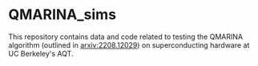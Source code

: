 # QMARINA_sims

This repository contains data and code related to testing the QMARINA algorithm (outlined in [arxiv:2208.12029](https://arxiv.org/abs/2208.12029)) on superconducting hardware at UC Berkeley's AQT.
